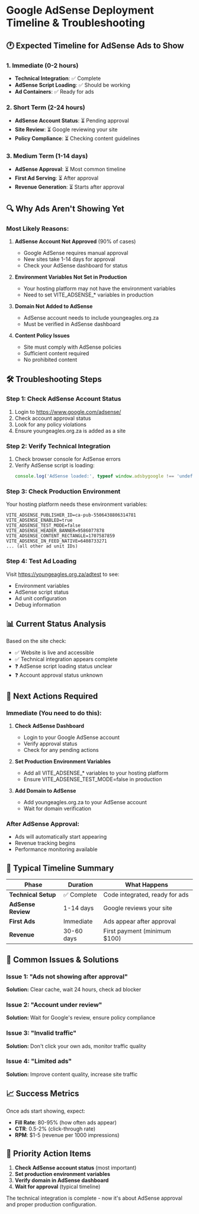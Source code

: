 # Google AdSense Deployment Timeline & Troubleshooting

## 🕐 **Expected Timeline for AdSense Ads to Show**

### **1. Immediate (0-2 hours)**
- **Technical Integration**: ✅ Complete
- **AdSense Script Loading**: ✅ Should be working
- **Ad Containers**: ✅ Ready for ads

### **2. Short Term (2-24 hours)**
- **AdSense Account Status**: ⏳ Pending approval
- **Site Review**: ⏳ Google reviewing your site
- **Policy Compliance**: ⏳ Checking content guidelines

### **3. Medium Term (1-14 days)**
- **AdSense Approval**: ⏳ Most common timeline
- **First Ad Serving**: ⏳ After approval
- **Revenue Generation**: ⏳ Starts after approval

## 🔍 **Why Ads Aren't Showing Yet**

### **Most Likely Reasons:**

1. **AdSense Account Not Approved** (90% of cases)
   - Google AdSense requires manual approval
   - New sites take 1-14 days for approval
   - Check your AdSense dashboard for status

2. **Environment Variables Not Set in Production**
   - Your hosting platform may not have the environment variables
   - Need to set VITE_ADSENSE_* variables in production

3. **Domain Not Added to AdSense**
   - AdSense account needs to include youngeagles.org.za
   - Must be verified in AdSense dashboard

4. **Content Policy Issues**
   - Site must comply with AdSense policies
   - Sufficient content required
   - No prohibited content

## 🛠️ **Troubleshooting Steps**

### **Step 1: Check AdSense Account Status**
1. Login to https://www.google.com/adsense/
2. Check account approval status
3. Look for any policy violations
4. Ensure youngeagles.org.za is added as a site

### **Step 2: Verify Technical Integration**
1. Check browser console for AdSense errors
2. Verify AdSense script is loading:
   ```javascript
   console.log('AdSense loaded:', typeof window.adsbygoogle !== 'undefined');
   ```

### **Step 3: Check Production Environment**
Your hosting platform needs these environment variables:
```
VITE_ADSENSE_PUBLISHER_ID=ca-pub-5506438806314781
VITE_ADSENSE_ENABLED=true
VITE_ADSENSE_TEST_MODE=false
VITE_ADSENSE_HEADER_BANNER=9586077878
VITE_ADSENSE_CONTENT_RECTANGLE=1707587859
VITE_ADSENSE_IN_FEED_NATIVE=6408733271
... (all other ad unit IDs)
```

### **Step 4: Test Ad Loading**
Visit https://youngeagles.org.za/adtest to see:
- Environment variables
- AdSense script status
- Ad unit configuration
- Debug information

## 📊 **Current Status Analysis**

Based on the site check:
- ✅ Website is live and accessible
- ✅ Technical integration appears complete
- ❓ AdSense script loading status unclear
- ❓ Account approval status unknown

## 🎯 **Next Actions Required**

### **Immediate (You need to do this):**
1. **Check AdSense Dashboard**
   - Login to your Google AdSense account
   - Verify approval status
   - Check for any pending actions

2. **Set Production Environment Variables**
   - Add all VITE_ADSENSE_* variables to your hosting platform
   - Ensure VITE_ADSENSE_TEST_MODE=false in production

3. **Add Domain to AdSense**
   - Add youngeagles.org.za to your AdSense account
   - Wait for domain verification

### **After AdSense Approval:**
- Ads will automatically start appearing
- Revenue tracking begins
- Performance monitoring available

## 🔄 **Typical Timeline Summary**

| Phase | Duration | What Happens |
|-------|----------|--------------|
| **Technical Setup** | ✅ Complete | Code integrated, ready for ads |
| **AdSense Review** | 1-14 days | Google reviews your site |
| **First Ads** | Immediate | Ads appear after approval |
| **Revenue** | 30-60 days | First payment (minimum $100) |

## 🚨 **Common Issues & Solutions**

### **Issue 1: "Ads not showing after approval"**
**Solution:** Clear cache, wait 24 hours, check ad blocker

### **Issue 2: "Account under review"**
**Solution:** Wait for Google's review, ensure policy compliance

### **Issue 3: "Invalid traffic"**
**Solution:** Don't click your own ads, monitor traffic quality

### **Issue 4: "Limited ads"**
**Solution:** Improve content quality, increase site traffic

## 📈 **Success Metrics**

Once ads start showing, expect:
- **Fill Rate**: 80-95% (how often ads appear)
- **CTR**: 0.5-2% (click-through rate)
- **RPM**: $1-5 (revenue per 1000 impressions)

## 🎯 **Priority Action Items**

1. **Check AdSense account status** (most important)
2. **Set production environment variables**
3. **Verify domain in AdSense dashboard**
4. **Wait for approval** (typical timeline)

The technical integration is complete - now it's about AdSense approval and proper production configuration.

